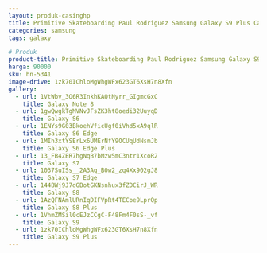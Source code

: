 ```yaml
---
layout: produk-casinghp
title: Primitive Skateboarding Paul Rodriguez Samsung Galaxy S9 Plus Case
categories: samsung
tags: galaxy

# Produk
product-title: Primitive Skateboarding Paul Rodriguez Samsung Galaxy S9 Plus Case
harga: 90000
sku: hn-5341
image-drive: 1zk70IChloMgWhgWFx623GT6XsH7n8Xfn
gallery:
  - url: 1VtWbv_3O6R3InkhKAQtNyrr_GIgmcGxC
    title: Galaxy Note 8
  - url: 1gwQwgkTgMVNvJFsZK3ht8oedi32UuyqD
    title: Galaxy S6
  - url: 1ENYs9G03BkoehVficUgf0iVhd5xA9qlR
    title: Galaxy S6 Edge
  - url: 1MIh3xtYSErLx6UMErNfY9OCUqUdNsmJb
    title: Galaxy S6 Edge Plus
  - url: 13_FB4ZER7hgNqB7bMzw5mC3ntr1XcoR2
    title: Galaxy S7
  - url: 1037SuISs__2A3Aq_B0w2_zq4Xx902gJ8
    title: Galaxy S7 Edge
  - url: 144BWj9J7dGBotGKNsnhux3fZDCirJ_WR
    title: Galaxy S8
  - url: 1AzQFNAmlURnIqDIFVpRt4TECoe9LprQp
    title: Galaxy S8 Plus
  - url: 1VhmZMSil0cEJzCCgC-F48Fm4F0sS-_vf
    title: Galaxy S9
  - url: 1zk70IChloMgWhgWFx623GT6XsH7n8Xfn
    title: Galaxy S9 Plus
---
```

